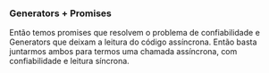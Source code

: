 ### Generators + Promises
 
<aside class="notes">
   Então temos promises que resolvem o problema de confiabilidade
   e Generators que deixam a leitura do código assíncrona.
   Então basta juntarmos ambos para termos uma chamada assíncrona, com confiabilidade e leitura síncrona.
</aside>
